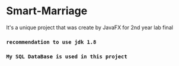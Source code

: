 # Smart-Marriage
It's a unique project that was create by JavaFX for 2nd year lab final

### `recommendation to use jdk 1.8`

### `My SQL DataBase is used in this project`
